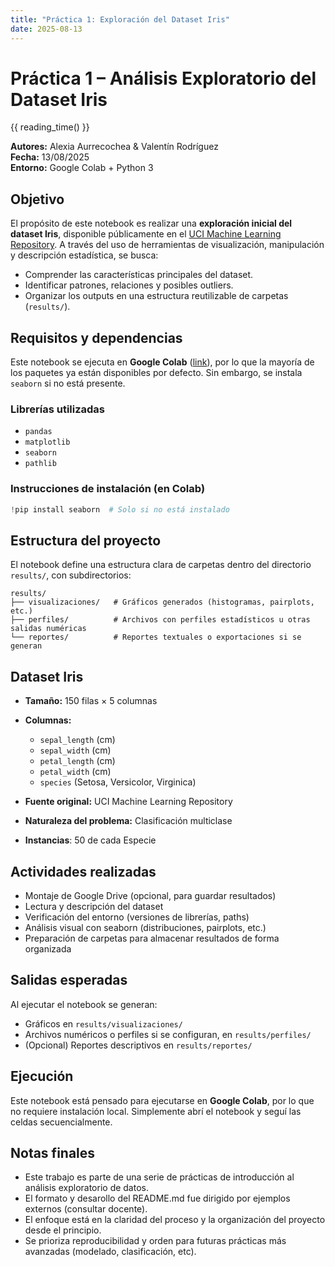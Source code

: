 ```yaml
---
title: "Práctica 1: Exploración del Dataset Iris"
date: 2025-08-13
---
```


# Práctica 1 – Análisis Exploratorio del Dataset Iris

{{ reading_time() }} 

**Autores:** Alexia Aurrecochea & Valentín Rodríguez  
**Fecha:** 13/08/2025  
**Entorno:** Google Colab + Python 3

## Objetivo
El propósito de este notebook es realizar una **exploración inicial del dataset Iris**, disponible públicamente en el [UCI Machine Learning Repository](https://archive.ics.uci.edu/dataset/53/iris). A través del uso de herramientas de visualización, manipulación y descripción estadística, se busca:
- Comprender las características principales del dataset.
- Identificar patrones, relaciones y posibles outliers.
- Organizar los outputs en una estructura reutilizable de carpetas (`results/`).

## Requisitos y dependencias
Este notebook se ejecuta en **Google Colab** ([link](https://colab.research.google.com/drive/1chwkGY58rcG1R15Nguavc-XTnVwCsA0s)), por lo que la mayoría de los paquetes ya están disponibles por defecto. 
Sin embargo, se instala `seaborn` si no está presente.

### Librerías utilizadas
- `pandas`
- `matplotlib`
- `seaborn`
- `pathlib`

### Instrucciones de instalación (en Colab)
```python
!pip install seaborn  # Solo si no está instalado
```

## Estructura del proyecto
El notebook define una estructura clara de carpetas dentro del directorio `results/`, con subdirectorios:
```
results/
├── visualizaciones/   # Gráficos generados (histogramas, pairplots, etc.)
├── perfiles/          # Archivos con perfiles estadísticos u otras salidas numéricas
└── reportes/          # Reportes textuales o exportaciones si se generan
```

## Dataset Iris
- **Tamaño:** 150 filas × 5 columnas
- **Columnas:**
  - `sepal_length` (cm)
  - `sepal_width` (cm)
  - `petal_length` (cm)
  - `petal_width` (cm)
  - `species` (Setosa, Versicolor, Virginica)

- **Fuente original:** UCI Machine Learning Repository
- **Naturaleza del problema:** Clasificación multiclase
- **Instancias**: 50 de cada Especie

## Actividades realizadas
- Montaje de Google Drive (opcional, para guardar resultados)
- Lectura y descripción del dataset
- Verificación del entorno (versiones de librerías, paths)
- Análisis visual con seaborn (distribuciones, pairplots, etc.)
- Preparación de carpetas para almacenar resultados de forma organizada

## Salidas esperadas
Al ejecutar el notebook se generan:
- Gráficos en `results/visualizaciones/`
- Archivos numéricos o perfiles si se configuran, en `results/perfiles/`
- (Opcional) Reportes descriptivos en `results/reportes/`

## Ejecución
Este notebook está pensado para ejecutarse en **Google Colab**, por lo que no requiere instalación local. 
Simplemente abrí el notebook y seguí las celdas secuencialmente.

## Notas finales
- Este trabajo es parte de una serie de prácticas de introducción al análisis exploratorio de datos.
- El formato y desarollo del README.md fue dirigido por ejemplos externos (consultar docente).
- El enfoque está en la claridad del proceso y la organización del proyecto desde el principio.
- Se prioriza reproducibilidad y orden para futuras prácticas más avanzadas (modelado, clasificación, etc).


